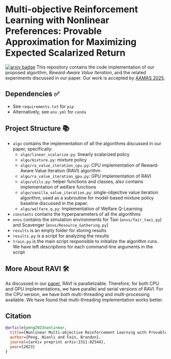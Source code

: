 # Multi-objective Reinforcement Learning with Nonlinear Preferences: Provable Approximation for Maximizing Expected Scalarized Return
[![arxiv badge](https://img.shields.io/badge/arXiv-2311.02544-red)](http://www.arxiv.org/abs/2311.02544)
This repository contains the code implementation of our proposed algorithm, *Reward-Aware Value Iteration*, and the related experiments discussed in our paper. Our work is accepted by [AAMAS 2025](https://aamas2025.org/).

## Dependencies ✅
* See `requirements.txt` for `pip`
* Alternatively, see `env.yml` for `conda`

## Project Structure 📚
* `algo` contains the implementation of all the algorithms discussed in our paper, specifically:
    * `algo/linear_scalarize.py`: linearly scalarized policy
    * `algo/mixture.py`: mixture policy
    * `algo/ra_value_iteration_cpu.py`: CPU implementation of Reward-Aware Value Iteration (RAVI) algorithm
    * `algo/ra_value_iteration_gpu.py`: GPU implementation of RAVI
    * `algo/utils.py`: helper functions and classes, also contains implementation of welfare functions
    * `algo/vanilla_value_iteration.py`: single-objective value iteration algorithm, used as a subroutine for model-based mixture policy baseline discussed in the paper.
    * `algo/welfare_q.py`: Implementation of Welfare Q-Learning
* `constants` contains the hyperparameters of all the algorithms
* `envs` contains the simulation environments for Taxi (`envs/fair_taxi.py`) and Scavenger (`envs/Resource_Gathering.py`)
* `results` is an empty folder for storing results
* `results.py` is a script for analyzing the results
* `train.py` is the main script responsible to initialize the algorithm runs. We have left descriptions for each command-line arguments in the script

## More About RAVI 🛠
As discussed in our [paper](http://www.arxiv.org/pdf/2311.02544), RAVI is parallelizable. Therefore, for both CPU and GPU implementations, we have parallel and serial versions of RAVI. For the CPU version, we have both multi-threading and multi-processing available. We have found that multi-threading implementation works better.


## Citation
```bibtex
@article{peng2023nonlinear,
  title={Nonlinear Multi-objective Reinforcement Learning with Provable Guarantees},
  author={Peng, Nianli and Fain, Brandon},
  journal={arXiv preprint arXiv:2311.02544},
  year={2023}
}
```
